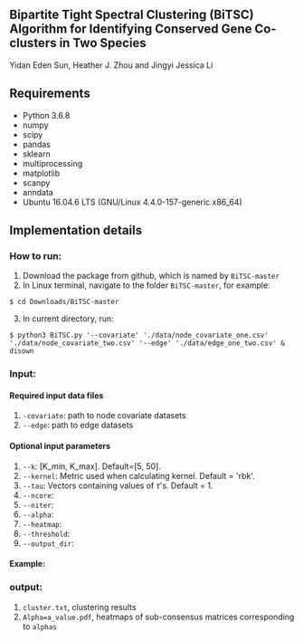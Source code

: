 ## Bipartite Tight Spectral Clustering (BiTSC) Algorithm for Identifying Conserved Gene Co-clusters in Two Species
Yidan Eden Sun, Heather J. Zhou and Jingyi Jessica Li

## Requirements
* Python 3.6.8
* numpy
* scipy
* pandas
* sklearn
* multiprocessing
* matplotlib
* scanpy
* anndata
* Ubuntu 16.04.6 LTS (GNU/Linux 4.4.0-157-generic x86_64)

## Implementation details

### How to run:
1. Download the package from github, which is named by ```BiTSC-master```
2. In Linux terminal, navigate to the folder ```BiTSC-master```, for example:
```shell
$ cd Downloads/BiTSC-master
```
3. In current directory, run:
```console
$ python3 BiTSC.py '--covariate' './data/node_covariate_one.csv' './data/node_covariate_two.csv' '--edge' './data/edge_one_two.csv' & disown
```
### Input:

#### Required input data files
1. ```-covariate```: path to node covariate datasets
2. ```--edge```: path to edge datasets

#### Optional input parameters
1. ```--k```: \[K_min, K_max\]. Default=\[5, 50\].
2. ```--kernel```: Metric used when calculating kernel. Default = 'rbk'.
3. ```--tau```: Vectors containing values of $\tau$'s. Default = 1.
4. ```--ncore```:
5. ```--niter```:
5. ```--alpha```:
5. ```--heatmap```:
5. ```--threshold```:
6. ```--output_dir```:

#### Example:

### output:
1. ```cluster.txt```, clustering results
2. ```Alpha=a_value.pdf```, heatmaps of sub-consensus matrices corresponding to ```alphas```

